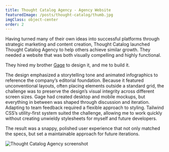 ```yaml
---
title: Thought Catalog Agency - Agency Website
featuredImage: /posts/thought-catalog/thumb.jpg
imgClass: object-center
order: 2
---
```


Having turned many of their own ideas into successful platforms through strategic marketing and content creation, Thought Catalog launched Thought Catalog Agency to help others achieve similar growth. They needed a website that was both visually compelling and highly functional.

They hired my brother [Gage](https://gagesalzano.com/) to design it, and me to build it.

The design emphasized a storytelling tone and animated infographics to reference the company’s editorial foundation. Because it featured unconventional layouts, often placing elements outside a standard grid, the challenge was to preserve the design’s visual integrity across different screen sizes. Gage had created desktop and mobile mockups, but everything in between was shaped through discussion and iteration. Adapting to team feedback required a flexible approach to styling. Tailwind CSS’s utility-first system suited the challenge, allowing me to work quickly without creating unwieldy stylesheets for myself and future developers.

The result was a snappy, polished user experience that not only matched the specs, but set a maintainable approach for future iterations.

<img alt="Thought Catalog Agency screenshot" src="/posts/thought-catalog/tc-grid-1-1.jpg" />
